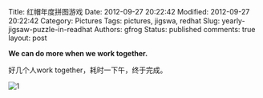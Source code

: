 Title: 红帽年度拼图游戏
Date: 2012-09-27 20:22:42
Modified: 2012-09-27 20:22:42
Category: Pictures
Tags: pictures, jigswa, redhat
Slug: yearly-jigsaw-puzzle-in-readhat
Authors: gfrog
Status: published
comments: true
layout: post


**We can do more when we work together.**

好几个人work together，耗时一下午，终于完成。

![1](https://lh3.googleusercontent.com/Yf9HUKSW1Gh3MAqT3QiGXae17ejVVKC0QzzabezYT1cIh8XM6-3I6qwoBYT4Db4ZOvxhP2MWFTg7ng_WsZq9-Vj2l8OAJDhgwHYfT0T-isreGWVLHi1m21W5v8sZEO1S89ItH1UDhN0=w800)

